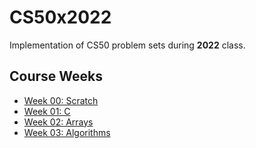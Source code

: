 # CS50x2022

Implementation of CS50 problem sets during **2022** class.

## Course Weeks

- [Week 00: Scratch](./week00-scratch/)
- [Week 01: C](./week01-c/)
- [Week 02: Arrays](./week02-arrays/)
- [Week 03: Algorithms](./week03-algpoithms/)
